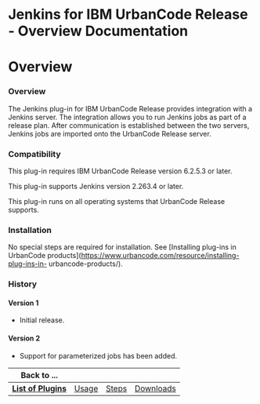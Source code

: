 
Jenkins for IBM UrbanCode Release - Overview Documentation
==========================================================

# Overview




### Overview





The Jenkins plug-in for IBM UrbanCode Release provides integration with a Jenkins server. The 
integration allows you to run Jenkins jobs as part of a release plan. After communication is established between the two
 servers, Jenkins jobs are imported onto the UrbanCode Release server. 


### Compatibility


This plug-in requires IBM 
UrbanCode Release version 6.2.5.3 or later.


This plug-in supports Jenkins version 2.263.4 or later.


This plug-in 
runs on all operating systems that UrbanCode Release supports.


### Installation


No special steps are required for 
installation. See [Installing plug-ins in UrbanCode products](https://www.urbancode.com/resource/installing-plug-ins-in-
urbancode-products/).


### History


#### Version 1


* Initial release.


#### Version 2


* Support for parameterized
 jobs has been added.




|Back to ...||||
| :---: | :---: | :---: | :---: |
|[**List of Plugins**](../../index.md)|[Usage](./usage.md)|[Steps](./steps.md)|[Downloads](./downloads.md)|
